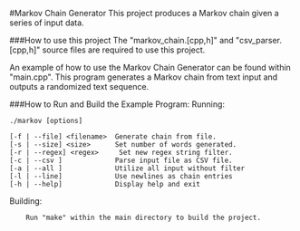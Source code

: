 #Markov Chain Generator
This project produces a Markov chain given a series of input data.

###How to use this project
The "markov_chain.[cpp,h]" and "csv_parser.[cpp,h]" source files are required to use this project.

An example of how to use the Markov Chain Generator can be found within "main.cpp". This program generates a Markov chain from text input and outputs a randomized text sequence.

###How to Run and Build the Example Program:
Running:
```
./markov [options]

[-f | --file] <filename>  Generate chain from file.
[-s | --size] <size>      Set number of words generated.
[-r | --regex] <regex>     Set new regex string filter.
[-c | --csv ]             Parse input file as CSV file.
[-a | --all ]             Utilize all input without filter
[-l | --line]             Use newlines as chain entries
[-h | --help]             Display help and exit
```
Building:
```
    Run "make" within the main directory to build the project.
```
